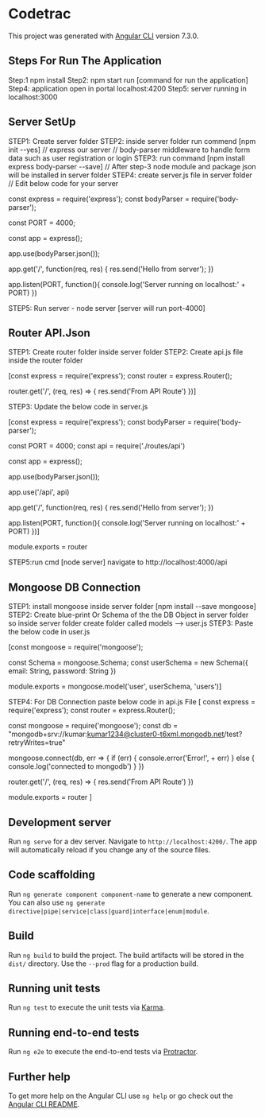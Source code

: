 # Codetrac

This project was generated with [Angular CLI](https://github.com/angular/angular-cli) version 7.3.0.

## Steps For Run The Application
Step:1 npm install
Step2: npm start run [command for run the application]
Step4: application open in portal localhost:4200
Step5: server running in localhost:3000


## Server SetUp

STEP1: Create server folder
STEP2: inside server folder run commend [npm init --yes]
// express our server
// body-parser middleware to handle form data such as user registration
or login
STEP3: run command [npm install express body-parser --save]
// After step-3 node module and package json will be installed in server folder
STEP4: create server.js file in server folder
// Edit below code for your server

const express = require('express');
const bodyParser = require('body-parser');

const PORT = 4000;

const app = express();

app.use(bodyParser.json());

app.get('/', function(req, res) {
    res.send('Hello from server');
})

app.listen(PORT, function(){
    console.log('Server running on localhost:' + PORT)
})

STEP5: Run server - node server [server will run port-4000]



## Router API.Json
STEP1: Create router folder inside server folder
STEP2: Create api.js file inside the router folder

<!--paste the below code in api.js-->

[const express = require('express');
const router = express.Router();

router.get('/', (req, res) => {
    res.send('From API Route')
})]

STEP3: Update the below code in server.js

[const express = require('express');
const bodyParser = require('body-parser');

const PORT = 4000;
const api = require('./routes/api')

const app = express();

app.use(bodyParser.json());

app.use('/api', api)

app.get('/', function(req, res) {
    res.send('Hello from server');
})

app.listen(PORT, function(){
    console.log('Server running on localhost:' + PORT)
})]


module.exports = router


STEP5:run cmd [node server] navigate to http://localhost:4000/api

## Mongoose DB Connection

STEP1: install mongoose inside server folder [npm install --save mongoose]
STEP2: Create blue-print Or Schema of the the DB Object in server folder so inside server folder create folder called models --> user.js
STEP3: Paste the below code in user.js

[const mongoose = require('mongoose');

const Schema = mongoose.Schema;
const userSchema = new Schema({
    email: String,
    password: String
})

module.exports = mongoose.model('user', userSchema, 'users')]

STEP4: For DB Connection paste below code in api.js File
[
const express = require('express');
const router = express.Router();

const mongoose = require('mongoose');
const db = "mongodb+srv://kumar:kumar1234@cluster0-t6xml.mongodb.net/test?retryWrites=true"

mongoose.connect(db, err => {
    if (err) {
        console.error('Error!', + err)
    } else {
        console.log('connected to mongodb')
    }
})


router.get('/', (req, res) => {
    res.send('From API Route')
})


module.exports = router
]







## Development server

Run `ng serve` for a dev server. Navigate to `http://localhost:4200/`. The app will automatically reload if you change any of the source files.

## Code scaffolding

Run `ng generate component component-name` to generate a new component. You can also use `ng generate directive|pipe|service|class|guard|interface|enum|module`.

## Build

Run `ng build` to build the project. The build artifacts will be stored in the `dist/` directory. Use the `--prod` flag for a production build.

## Running unit tests

Run `ng test` to execute the unit tests via [Karma](https://karma-runner.github.io).

## Running end-to-end tests

Run `ng e2e` to execute the end-to-end tests via [Protractor](http://www.protractortest.org/).

## Further help

To get more help on the Angular CLI use `ng help` or go check out the [Angular CLI README](https://github.com/angular/angular-cli/blob/master/README.md).
